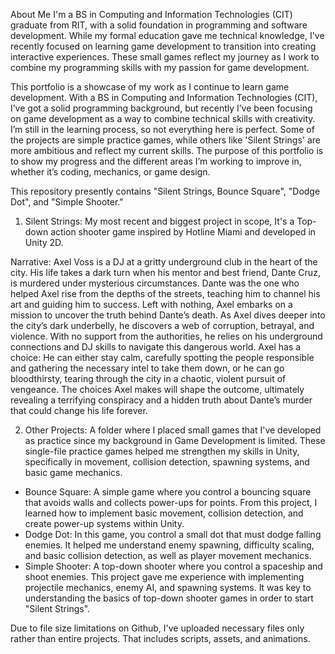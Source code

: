 About Me
I'm a BS in Computing and Information Technologies (CIT) graduate from RIT, with a solid foundation in programming and software development. While my formal education gave me technical knowledge, I've recently focused on learning game development to transition into creating interactive experiences. These small games reflect my journey as I work to combine my programming skills with my passion for game development.

This portfolio is a showcase of my work as I continue to learn game development. With a BS in Computing and Information Technologies (CIT), I’ve got a solid programming background, but recently I’ve been focusing on game development as a way to combine technical skills with creativity.
I’m still in the learning process, so not everything here is perfect. Some of the projects are simple practice games, while others like 'Silent Strings' are more ambitious and reflect my current skills.
The purpose of this portfolio is to show my progress and the different areas I’m working to improve in, whether it’s coding, mechanics, or game design.

This repository presently contains "Silent Strings, Bounce Square", "Dodge Dot", and "Simple Shooter."

1. Silent Strings: My most recent and biggest project in scope, It's a Top-down action shooter game inspired by Hotline Miami and developed in Unity 2D.

Narrative:
Axel Voss is a DJ at a gritty underground club in the heart of the city. His life takes a dark turn when his mentor and best friend, Dante Cruz, is murdered under mysterious circumstances. Dante was the one who helped Axel rise from the depths of the streets, teaching him to channel his art and guiding him to success. Left with nothing, Axel embarks on a mission to uncover the truth behind Dante’s death. As Axel dives deeper into the city’s dark underbelly, he discovers a web of corruption, betrayal, and violence. With no support from the authorities, he relies on his underground connections and DJ skills to navigate this dangerous world. Axel has a choice: He can either stay calm, carefully spotting the people responsible and gathering the necessary intel to take them down, or he can go bloodthirsty, tearing through the city in a chaotic, violent pursuit of vengeance. The choices Axel makes will shape the outcome, ultimately revealing a terrifying conspiracy and a hidden truth about Dante’s murder that could change his life forever.


2. Other Projects: A folder where I placed small games that I've developed as practice since my background in Game Development is limited. These single-file practice games helped me strengthen my skills in Unity, specifically in movement, collision detection, spawning systems, and basic game mechanics.

- Bounce Square: A simple game where you control a bouncing square that avoids walls and collects power-ups for points. From this project, I learned how to implement basic movement, collision detection, and create power-up systems within Unity.
- Dodge Dot: In this game, you control a small dot that must dodge falling enemies. It helped me understand enemy spawning, difficulty scaling, and basic collision detection, as well as player movement mechanics.
- Simple Shooter: A top-down shooter where you control a spaceship and shoot enemies. This project gave me experience with implementing projectile mechanics, enemy AI, and spawning systems. It was key to understanding the basics of top-down shooter games in order to start "Silent Strings".

Due to file size limitations on Github, I've uploaded necessary files only rather than entire projects. That includes scripts, assets, and animations.


